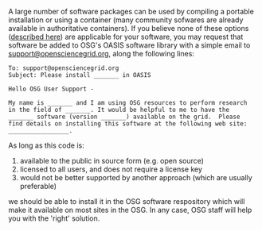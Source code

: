 [title]: - "Request Help with Your Software"

A large number of software packages can be used by compiling a portable installation or using a container 
(many community sofwares are already available in authoritative containers).  If you believe none of
these options ([described here](5000634395)) are applicable for your software, you may request that software
be added to OSG's OASIS software library with a simple email to
[support@opensciencegrid.org][support], along the following lines:

[catalog]: 5000634397
[support]: mailto:support@opensciencegrid.org?subject=Please%20install%20_______%20in%20OASIS

	
	To: support@opensciencegrid.org
	Subject: Please install _______ in OASIS
	
	Hello OSG User Support -
	
	My name is _______ and I am using OSG resources to perform research
	in the field of _______. It would be helpful to me to have the
	_______ software (version _______) available on the grid.  Please
	find details on installing this software at the following web site:
	_________________.


As long as this code is:

1. available to the public in source form (e.g. open source)
2. licensed to all users, and does not require a license key
3. would not be better supported by another approach (which are usually preferable)

we should be able to install it in the OSG software respository which will make it available on most sites in the OSG. In any case, OSG staff will help you with the 'right' solution.
